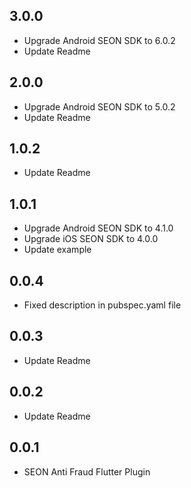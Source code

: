 ## 3.0.0

* Upgrade Android SEON SDK to 6.0.2
* Update Readme

## 2.0.0

* Upgrade Android SEON SDK to 5.0.2
* Update Readme

## 1.0.2

* Update Readme

## 1.0.1

* Upgrade Android SEON SDK to 4.1.0
* Upgrade iOS SEON SDK to 4.0.0
* Update example

## 0.0.4

* Fixed description in pubspec.yaml file

## 0.0.3

* Update Readme

## 0.0.2

* Update Readme

## 0.0.1

* SEON Anti Fraud Flutter Plugin
